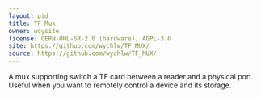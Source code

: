 ```yaml
---
layout: pid
title: TF Mux
owner: wcysite
license: CERN-OHL-SR-2.0 (hardware), AGPL-3.0
site: https://github.com/wychlw/TF_MUX/
source: https://github.com/wychlw/TF_MUX/
---
```

A mux supporting switch a TF card between a reader and a physical port. Useful when you want to remotely control a device and its storage.

